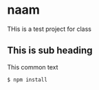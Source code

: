 # naam
THis is a test project for class
## This is sub heading
This common text

```sh
$ npm install
```
